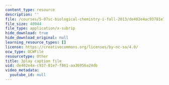 ```yaml
---
content_type: resource
description: ''
file: /courses/5-07sc-biological-chemistry-i-fall-2013/de402e4ac93781e7f861aa36956a24db_gbOyppJ9OK4.srt
file_size: 40944
file_type: application/x-subrip
hide_download: true
hide_download_original: null
learning_resource_types: []
license: https://creativecommons.org/licenses/by-nc-sa/4.0/
ocw_type: OCWFile
resourcetype: Other
title: 3play caption file
uid: de402e4a-c937-81e7-f861-aa36956a24db
video_metadata:
  youtube_id: null
---
```

